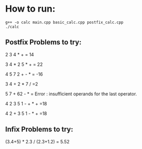 # How to run:
```
g++ -o calc main.cpp basic_calc.cpp postfix_calc.cpp
./calc
```

## Postfix Problems to try:

2 3 4 * +
= 14

3 4 * 2 5 * +
= 22

4 5 7 2 + - *
= -16

3 4 + 2 * 7 /
=2

5 7 + 62 - *
= Error : insufficient operands for the last operator.

4 2 3 5 1 - + * +
=18

4 2 + 3 5 1 - * +
=18

## Infix Problems to try:

(3.4+5) * 2.3 / (2.3+1.2)
= 5.52